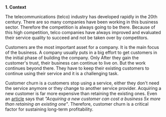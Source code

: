 **1. Context**

The telecommunications (telco) industry has developed rapidly in the 20th century. There are so many companies have been working in this business sector. Therefore the competition is always going to be there. Because of this high competition, telco companies have always improved and evaluated their service quality to succeed and not be taken over by competitors.

Customers are the most important asset for a company. It is the main focus of the business. A company usually puts in a big effort to get customers in the initial phase of building the company. Only After they gain the customer's trust, their business can continue to live on. But the work continues beyond there. They have to keep their existing customers to continue using their service and it is a challenging task.

Customer churn is a customers stop using a service, either they don't need the service anymore or they change to another service provider. Acquiring a new customer is far more expensive than retaining the existing ones. Even an [article](https://mailchimp.com/resources/customer-churn/) says that *"Acquiring a new customer can cost a business 5x more than retaining an existing one"*. Therefore, customer churn is a critical factor for sustaining long-term profitability.
